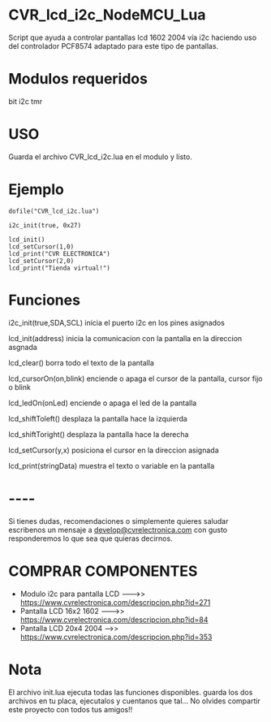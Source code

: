 # CVR_lcd_i2c_NodeMCU_Lua
Script que ayuda a controlar pantallas lcd 1602 2004 vía i2c haciendo uso del controlador PCF8574 adaptado para este tipo de pantallas.

# Modulos requeridos
bit   i2c   tmr

# USO
Guarda el archivo CVR_lcd_i2c.lua en el modulo y listo.

# Ejemplo
```
dofile("CVR_lcd_i2c.lua")

i2c_init(true, 0x27)

lcd_init() 
lcd_setCursor(1,0) 
lcd_print("CVR ELECTRONICA") 
lcd_setCursor(2,0) 
lcd_print("Tienda virtual!") 
```
# Funciones
i2c_init(true,SDA,SCL) inicia el puerto i2c en los pines asignados

lcd_init(address) inicia la comunicacion con la pantalla en la direccion asgnada

lcd_clear() 	borra todo el texto de la pantalla

lcd_cursorOn(on,blink)	enciende o apaga el cursor de la pantalla, cursor fijo o blink

lcd_ledOn(onLed) enciende o apaga el led de la pantalla

lcd_shiftToleft()  desplaza la pantalla hace la izquierda

lcd_shiftToright()  desplaza la pantalla hace la derecha

lcd_setCursor(y,x)	posiciona el cursor en la direccion asignada

lcd_print(stringData) muestra el texto o variable en la pantalla
# ----
Si tienes dudas, recomendaciones o simplemente quieres saludar escribenos un mensaje a develop@cvrelectronica.com con gusto responderemos lo que sea que quieras decirnos.

# COMPRAR COMPONENTES
- Modulo i2c para pantalla LCD --->> https://www.cvrelectronica.com/descripcion.php?id=271
- Pantalla LCD 16x2 1602 --->> https://www.cvrelectronica.com/descripcion.php?id=84
- Pantalla LCD 20x4 2004 -->> https://www.cvrelectronica.com/descripcion.php?id=353

# Nota
El archivo init.lua ejecuta todas las funciones disponibles. guarda los dos archivos en tu placa, ejecutalos y cuentanos que tal...
No olvides compartir este proyecto con todos tus amigos!! 
